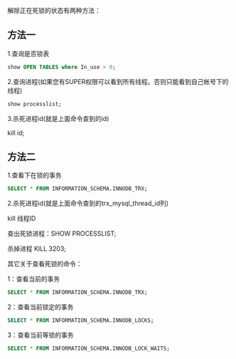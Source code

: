 解除正在死锁的状态有两种方法：

## 方法一

1.查询是否锁表
~~~sql
show OPEN TABLES where In_use > 0;
~~~
2.查询进程(如果您有SUPER权限可以看到所有线程。否则只能看到自己帐号下的线程)
~~~sql
show processlist;
~~~
3.杀死进程id(就是上面命令查到的id)

kill id;

## 方法二

1.查看下在锁的事务
~~~sql
SELECT * FROM INFORMATION_SCHEMA.INNODB_TRX;
~~~
2.杀死进程id(就是上面命令查到的trx_mysql_thread_id列)

kill 线程ID

查出死锁进程：SHOW PROCESSLIST;

杀掉进程          KILL 3203;

其它关于查看死锁的命令：

1：查看当前的事务

~~~sql
SELECT * FROM INFORMATION_SCHEMA.INNODB_TRX;
~~~

2：查看当前锁定的事务
~~~sql
SELECT * FROM INFORMATION_SCHEMA.INNODB_LOCKS;
~~~
3：查看当前等锁的事务
~~~sql
SELECT * FROM INFORMATION_SCHEMA.INNODB_LOCK_WAITS;
~~~